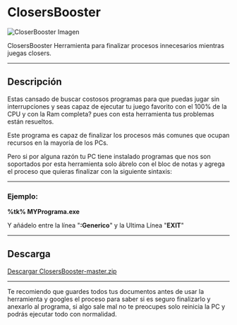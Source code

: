 # ClosersBooster

![CloserBooster Imagen](https://i.imgur.com/gL5n0tJ.jpg)

ClosersBooster Herramienta para finalizar procesos innecesarios mientras juegas closers.

--------------
## Descripción
Estas cansado de buscar costosos programas para que puedas jugar sin interrupciones y seas capaz de ejecutar tu juego favorito con el 100% de la CPU y con la Ram completa? pues con esta herramienta tus problemas están resueltos.

Este programa es capaz de finalizar los procesos más comunes que ocupan recursos en la mayoría de los PCs.

Pero si por alguna razón tu PC tiene instalado programas que nos son soportados por esta herramienta solo ábrelo con el bloc de notas y agrega el proceso que quieras finalizar con la siguiente sintaxis:

--------------
### Ejemplo:
**%tk% MYPrograma.exe**

Y añádelo entre la línea "**:Generico**" y la Ultima Línea "**EXIT**"

--------------
## Descarga
[Descargar ClosersBooster-master.zip](https://github.com/Henrykun/ClosersBooster/archive/master.zip)

--------------
Te recomiendo que guardes todos tus documentos antes de usar la herramienta y googles el proceso para saber si es seguro finalizarlo y anexarlo al programa, si algo sale mal no te preocupes solo reinicia la PC y podrás ejecutar todo con normalidad.

